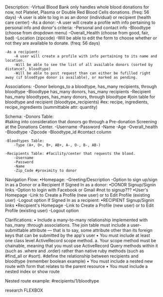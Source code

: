 Description:
    -Virtual Blood Bank only handles whole blood donations for now, not Platelet, Plasma or Double Red Blood Cells donations. (freq: 56 days)
    -A user is able to log in as an donor (individual) or recipient (health care center)
    -As a donor:
        -A user will create a profile with info pertaining to personal info and donor's criteria:
            -Personal and contact info
            -Bloodtype (choose from dropdown menu)
            -Overall_Health (choose from good, fair, bad)
            -Location (zipcode)
        -Will be able to edit the form to choose whether or not they are available to donate. (freq: 56 days)

    -As a recipient:
        -A user will create a profile with info pertaining to its name and location.
        -Will be able to see the list of all available donors (sorted by distance?, bloodtype)
        -Will be able to post request than can either be fufilled right away (if bloodtype donor is available), or marked as pending.

Associations:
    -Donor belongs_to a bloodtype, has_many recipients, through bloodtype
    -Bloodtype has_many donors, has_many recipients
    -Recipient has_many bloodtypes, has_many donors, through bloodtype
     #join table for bloodtype and recipient (bloodtype_recipients)
     #ex: recipe, ingredients, recipe_ingredients (summittable attr: quantity)

Schema:
    -Donors Table:  
    #taking into consideration that donors go through a Pre-donation Screening at the Donations Center.
        -Username
        -Password
        -Name
        -Age
        -Overall_health 
        -Bloodtype
        -Zipcode
        -Bloodtype_id
        #contact column

    -Bloodtypes Table:
        -Type (A+, O+, B+, AB+, A-, O-, B-, AB-)

    -Recipients Table: #facility/center that requests the blood.
        -Username
        -Password
        -Name
        -Zip_Code #proximity to donor

Navigation Flow:
    •Homepage:
    -Greeting/Description
    -Option to sign up/sign in as a Donor or a Recipient
    If Signed In as a donor:
        •DONOR Signup/Signin links
        -Option to login with Facebook or Gmail #not to signup???
            •User's Homepage
            -Link to Create a Profile (new user) or to Edit Profile (existing user)
            -Logout option
    If Signed In as a recipient:
        •RECIPIENT Signup/Signin links
            •Recipient's Homepage
            -Link to Create a Profile (new user) or to Edit Profile (existing user)
            -Logout option

Clarifications:
    • Include a many-to-many relationship implemented with has_many :through associations. The join table must include a user-submittable attribute — that is to say, some attribute other than its foreign keys that can be submitted by the app's user
    • You must include at least one class level ActiveRecord scope method. 
        a. Your scope method must be chainable, meaning that you must use ActiveRecord Query methods within it (such as .where and .order) rather than native ruby methods (such as #find_all or #sort). #define the relationship between recipients and bloodtype (remember boolean example)
    • You must include a nested new route with form that relates to the parent resource
    • You must include a nested index or show route


  Nested route example:
    #recipients/1/bloodtype


research FLEXBOX